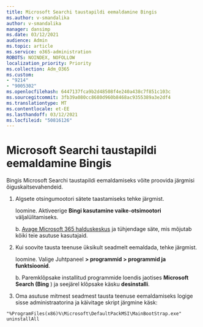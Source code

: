 ```yaml
---
title: Microsoft Searchi taustapildi eemaldamine Bingis
ms.author: v-smandalika
author: v-smandalika
manager: dansimp
ms.date: 03/12/2021
audience: Admin
ms.topic: article
ms.service: o365-administration
ROBOTS: NOINDEX, NOFOLLOW
localization_priority: Priority
ms.collection: Adm_O365
ms.custom:
- "9214"
- "9005302"
ms.openlocfilehash: 6447137fca9b2d48508f4e240a438c7f851c103c
ms.sourcegitcommit: 3fb39a080cc8680d960b8468ac9355389a3e2df4
ms.translationtype: MT
ms.contentlocale: et-EE
ms.lasthandoff: 03/12/2021
ms.locfileid: "50816126"
---
```

# <a name="remove-the-background-service-for-microsoft-search-in-bing"></a>Microsoft Searchi taustapildi eemaldamine Bingis

Bingis Microsoft Searchi taustapildi eemaldamiseks võite proovida järgmisi õiguskaitsevahendeid.

1. Algsete otsingumootori sätete taastamiseks tehke järgmist.

    loomine. Aktiveerige **Bingi kasutamine vaike-otsimootori [](https://docs.microsoft.com/deployoffice/microsoft-search-bing#change-whether-bing-is-the-default-search-engine-for-google-chrome)** väljalülitamiseks.

    b. [Avage Microsoft 365 halduskeskus](https://docs.microsoft.com/deployoffice/microsoft-search-bing#configure-the-setting-in-the-microsoft-365-admin-center-to-allow-the-extension-to-be-installed) ja tühjendage säte, mis mõjutab kõiki teie asutuse kasutajaid.

2. Kui soovite tausta teenuse üksikult seadmelt eemaldada, tehke järgmist.

    loomine. Valige Juhtpaneel **> programmid > programmid ja funktsioonid**.

    b. Paremklõpsake installitud programmide loendis jaotises **Microsoft Search (Bing** ) ja seejärel klõpsake käsku **desinstalli**.

3. Oma asutuse mitmest seadmest tausta teenuse eemaldamiseks logige sisse administraatorina ja käivitage skript järgmine käsk: 

`"%ProgramFiles(x86)%\Microsoft\DefaultPackMSI\MainBootStrap.exe" uninstallAll`
